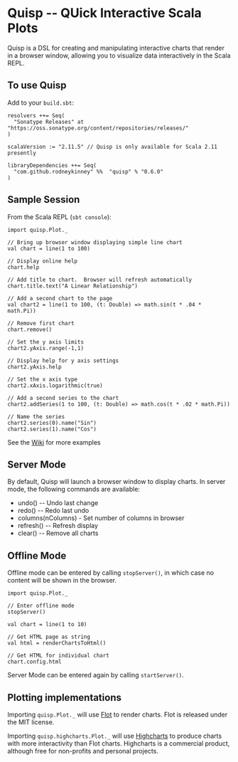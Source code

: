 # Quisp -- QUick Interactive Scala Plots

Quisp is a DSL for creating and manipulating interactive charts that render in a browser window,
allowing you to visualize data interactively in the Scala REPL.

## To use Quisp

Add to your `build.sbt`:

    resolvers ++= Seq(
      "Sonatype Releases" at "https://oss.sonatype.org/content/repositories/releases/"
    )
    
    scalaVersion := "2.11.5" // Quisp is only available for Scala 2.11 presently

    libraryDependencies ++= Seq(
	  "com.github.rodneykinney" %%  "quisp" % "0.6.0"
    )
    
## Sample Session

From the Scala REPL (`sbt console`):

    import quisp.Plot._

    // Bring up browser window displaying simple line chart
    val chart = line(1 to 100)

    // Display online help
    chart.help

    // Add title to chart.  Browser will refresh automatically
    chart.title.text("A Linear Relationship")

    // Add a second chart to the page
    val chart2 = line(1 to 100, (t: Double) => math.sin(t * .04 * math.Pi))

    // Remove first chart
    chart.remove()

    // Set the y axis limits
    chart2.yAxis.range(-1,1)

    // Display help for y axis settings
    chart2.yAxis.help

    // Set the x axis type
    chart2.xAxis.logarithmic(true)

    // Add a second series to the chart
    chart2.addSeries(1 to 100, (t: Double) => math.cos(t * .02 * math.Pi))

    // Name the series
    chart2.series(0).name("Sin")
    chart2.series(1).name("Cos")


See the [Wiki](https://github.com/rodneykinney/quisp/wiki) for more examples

## Server Mode

By default, Quisp will launch a browser window to display charts.  In server mode, the following
commands are available:

 - undo() -- Undo last change
 - redo() -- Redo last undo
 - columns(nColumns) - Set number of columns in browser
 - refresh() -- Refresh display
 - clear() -- Remove all charts

## Offline Mode

Offline mode can be entered by calling `stopServer()`, in which case no content will be shown in
the browser.

    import quisp.Plot._

    // Enter offline mode
    stopServer()

    val chart = line(1 to 10)

    // Get HTML page as string
    val html = renderChartsToHtml()

    // Get HTML for individual chart
    chart.config.html

Server Mode can be entered again by calling `startServer()`.

## Plotting implementations

Importing `quisp.Plot._` will use [Flot](http://www.flotcharts.org/) to render charts.  Flot is released under the MIT license.  

Importing `quisp.highcharts.Plot._` will use [Highcharts](http://www.highcharts.com/)
to produce charts with more interactivity than Flot charts.  Highcharts is a commercial
product, although free for non-profits and personal projects.




